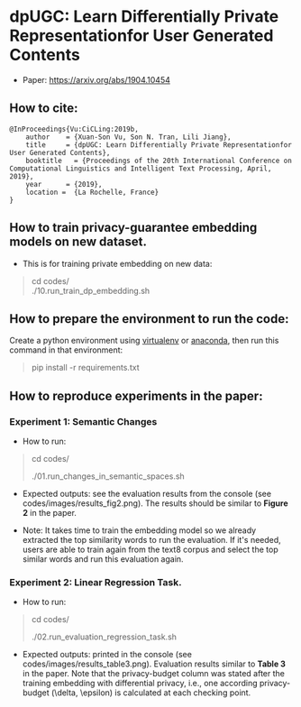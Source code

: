 # dpUGC: Learn Differentially Private Representationfor User Generated Contents 
* Paper: https://arxiv.org/abs/1904.10454
## How to cite:
```
@InProceedings{Vu:CiCLing:2019b,
	author    = {Xuan-Son Vu, Son N. Tran, Lili Jiang},
	title     = {dpUGC: Learn Differentially Private Representationfor User Generated Contents},
	booktitle   = {Proceedings of the 20th International Conference on Computational Linguistics and Intelligent Text Processing, April, 2019},
	year      = {2019},
	location = 	{La Rochelle, France}
}
```

## How to train privacy-guarantee embedding models on new dataset.
* This is for training private embedding on new data:
> cd codes/ <br>
> ./10.run_train_dp_embedding.sh

## How to prepare the environment to run the code:
Create a python environment using [virtualenv](https://docs.python.org/3/library/venv.html) 
or [anaconda](https://www.anaconda.com/distribution/), 
then run this command in that environment:
> pip install -r requirements.txt

## How to reproduce experiments in the paper:

### Experiment 1: Semantic Changes
* How to run:<br>
> cd codes/ <br>
>
> ./01.run_changes_in_semantic_spaces.sh
* Expected outputs: see the evaluation results from the console (see codes/images/results_fig2.png). 
The results should be similar to **Figure 2** in the paper.

* Note:
It takes time to train the embedding model so we already extracted the top similarity 
words to run the evaluation. If it's needed, users are able to train again from the text8 corpus
and select the top similar words and run this evaluation again.

### Experiment 2: Linear Regression Task.
* How to run:
> cd codes/ <br>
>
> ./02.run_evaluation_regression_task.sh

* Expected outputs: printed in the console (see codes/images/results_table3.png). Evaluation results similar to **Table 3** in the paper. 
Note that the privacy-budget column was stated after the training embedding with differential privacy, 
i.e., one according privacy-budget (\delta, \epsilon) is calculated at each checking point.
